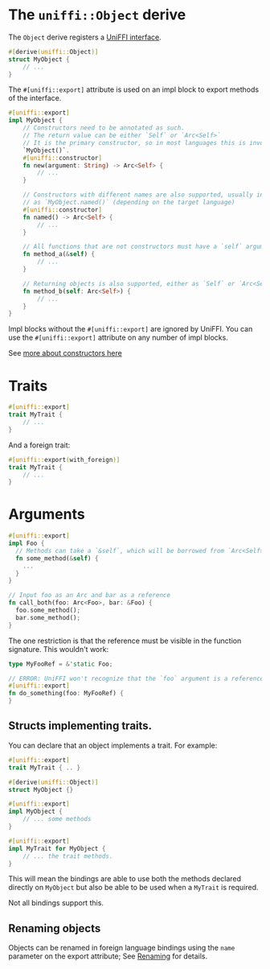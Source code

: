 # The `uniffi::Object` derive

The `Object` derive registers a [UniFFI interface](../types/interfaces.md).

```rust
#[derive(uniffi::Object)]
struct MyObject {
    // ...
}
```

The `#[uniffi::export]` attribute is used on an impl block to export methods of the interface.

```rust
#[uniffi::export]
impl MyObject {
    // Constructors need to be annotated as such.
    // The return value can be either `Self` or `Arc<Self>`
    // It is the primary constructor, so in most languages this is invoked with
    `MyObject()`.
    #[uniffi::constructor]
    fn new(argument: String) -> Arc<Self> {
        // ...
    }

    // Constructors with different names are also supported, usually invoked
    // as `MyObject.named()` (depending on the target language)
    #[uniffi::constructor]
    fn named() -> Arc<Self> {
        // ...
    }

    // All functions that are not constructors must have a `self` argument
    fn method_a(&self) {
        // ...
    }

    // Returning objects is also supported, either as `Self` or `Arc<Self>`
    fn method_b(self: Arc<Self>) {
        // ...
    }
}
```

Impl blocks without the `#[uniffi::export]` are ignored by UniFFI.
You can use the `#[uniffi::export]` attribute on any number of impl blocks.

See [more about constructors here](./functions.md)

# Traits

```rust
#[uniffi::export]
trait MyTrait {
    // ...
}
```

And a foreign trait:

```rust
#[uniffi::export(with_foreign)]
trait MyTrait {
    // ...
}

```

# Arguments

```rust
#[uniffi::export]
impl Foo {
  // Methods can take a `&self`, which will be borrowed from `Arc<Self>`
  fn some_method(&self) {
    ...
  }
}

// Input foo as an Arc and bar as a reference
fn call_both(foo: Arc<Foo>, bar: &Foo) {
  foo.some_method();
  bar.some_method();
}
```

The one restriction is that the reference must be visible in the function signature.  This wouldn't
work:

```rust
type MyFooRef = &'static Foo;

// ERROR: UniFFI won't recognize that the `foo` argument is a reference.
#[uniffi::export]
fn do_something(foo: MyFooRef) {
}
```

## Structs implementing traits.

You can declare that an object implements a trait. For example:

```rust
#[uniffi::export]
trait MyTrait { .. }

#[derive(uniffi::Object)]
struct MyObject {}

#[uniffi::export]
impl MyObject {
    // ... some methods
}

#[uniffi::export]
impl MyTrait for MyObject {
    // ... the trait methods.
}
```

This will mean the bindings are able to use both the methods declared directly on `MyObject`
but also be able to be used when a `MyTrait` is required.

Not all bindings support this.

## Renaming objects

Objects can be renamed in foreign language bindings using the `name` parameter on the export attribute;
See [Renaming](./renaming.md) for details.

